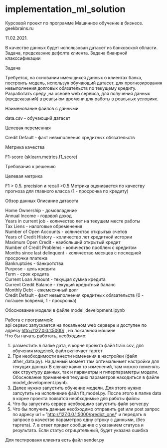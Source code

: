 # implementation_ml_solution
Курсовой проект по программе Машинное обучение в бизнесе. geekbrains.ru

11.02.2021.

В качестве данных будет использован датасет из банковской области. Задача, предсказние дефолта клиента.
Задача бианрной клакссификации

Задача

Требуется, на основании имеющихся данных о клиентах банка, построить модель, используя обучающий датасет, для прогнозирования невыполнения долговых обязательств по текущему кредиту. Разработать среду ,на основе web сервиса, для получения данных (предсказаний) в реальном времени для работы в реальных условиях.

Наименование файлов с данными

data.csv - обучающий датасет


Целевая переменная

Credit Default - факт невыполнения кредитных обязательств

Метрика качества

F1-score (sklearn.metrics.f1_score)

Требования к решению

Целевая метрика

F1 > 0.5. precision и recall >0.5
Метрика оценивается по качеству прогноза для главного класса (1 - просрочка по кредиту)


Обзор данных
Описание датасета

Home Ownership - домовладение  
Annual Income - годовой доход  
Years in current job - количество лет на текущем месте работы  
Tax Liens - налоговые обременения  
Number of Open Accounts - количество открытых счетов  
Years of Credit History - количество лет кредитной истории  
Maximum Open Credit - наибольший открытый кредит  
Number of Credit Problems - количество проблем с кредитом  
Months since last delinquent - количество месяцев с последней просрочки платежа  
Bankruptcies - банкротства  
Purpose - цель кредита  
Term - срок кредита  
Current Loan Amount - текущая сумма кредита  
Current Credit Balance - текущий кредитный баланс  
Monthly Debt - ежемесячный долг  
Credit Default - факт невыполнения кредитных обязательств (0 - погашен вовремя, 1 - просрочка)  

Обоснование модели в файле model_development.ipynb

Работа с программой:  
api сервис запускается на локальном web сервере и доступен по адресу http://127.0.0.1:5000/ , на локальной машине  
Что бы начать работать, необходимо:
1. разместить в папке дата, в корне проекта файл train.csv, для обучения моделей, файл включает таргет  
2. При необходимости внести изменения в настройки (файл ather_data.py). На данный момент там оптимальныет настройки для текущих данных
В случае каких то изменений, там можно поменять как структуру данных, так и параметры и гиперпараметры модели. Обоснование применения текущих параметров находиться в файле model_development.ipynb.
3. Далее нужно запустить обучение модели. Для этого нужно запсутить на исполнение файл fit_model.py. 
После этого в папке data в корне проекта появятся необходимые для работы файлы
4. Что бы запустить сервер необходимо   запустить файл server.py
6. Что бы получить данные необходимо отправить get или post запрос по адресу url = 'http://127.0.0.1:5000/predict_one/'
   и передать в запросе в качестве параметров одну строку с данными, (без таргета).
   7. в ответ придет сообщение с указанием статуса и результата. Если статус отрицательный, будет указана ошибка
    
Для тестированя клиента есть файл sender.py
   
  

	
